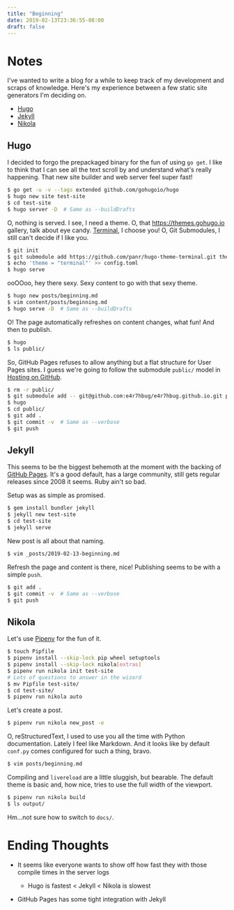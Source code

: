 ```yaml
---
title: "Beginning"
date: 2019-02-13T23:36:55-08:00
draft: false
---
```


# Notes

I've wanted to write a blog for a while to keep track of my development and
scraps of knowledge. Here's my experience between a few static site
generators I'm deciding on.

* [Hugo](https://gohugo.io)
* [Jekyll](https://jekyllrb.com)
* [Nikola](https://getnikola.com)

## Hugo

I decided to forgo the prepackaged binary for the fun of using `go get`. I
like to think that I can see all the text scroll by and understand what's
really happening. That new site builder and web server feel super fast!

```bash
$ go get -u -v --tags extended github.com/gohugoio/hugo
$ hugo new site test-site
$ cd test-site
$ hugo server -D  # Same as --buildDrafts
```

O, nothing is served. I see, I need a theme. O, that https://themes.gohugo.io
gallery, talk about eye candy.
[Terminal](https://themes.gohugo.io/hugo-theme-terminal/), I choose you! O,
Git Submodules, I still can't decide if I like you.

```bash
$ git init
$ git submodule add https://github.com/panr/hugo-theme-terminal.git themes/terminal
$ echo 'theme = "terminal"' >> config.toml
$ hugo serve
```

ooOOoo, hey there sexy. Sexy content to go with that sexy theme.

```bash
$ hugo new posts/beginning.md
$ vim content/posts/beginning.md
$ hugo serve -D  # Same as --buildDrafts
```

O! The page automatically refreshes on content changes, what fun! And then to
publish.

```bash
$ hugo
$ ls public/
```

So, GitHub Pages refuses to allow anything but a flat structure for User
Pages sites. I guess we're going to follow the submodule `public/` model in
[Hosting on
GitHub](https://gohugo.io/hosting-and-deployment/hosting-on-github/).

```bash
$ rm -r public/
$ git submodule add -- git@github.com:e4r7hbug/e4r7hbug.github.io.git public
$ hugo
$ cd public/
$ git add .
$ git commit -v  # Same as --verbose
$ git push
```

## Jekyll

This seems to be the biggest behemoth at the moment with the backing of
[GitHub Pages](https://pages.github.com). It's a good default, has a large
community, still gets regular releases since 2008 it seems. Ruby ain't so
bad.

Setup was as simple as promised.

```bash
$ gem install bundler jekyll
$ jekyll new test-site
$ cd test-site
$ jekyll serve
```

New post is all about that naming.

```bash
$ vim _posts/2019-02-13-beginning.md
```

Refresh the page and content is there, nice! Publishing seems to be with a
simple `push`.

```bash
$ git add .
$ git commit -v  # Same as --verbose
$ git push
```

## Nikola

Let's use [Pipenv](https://pipenv.readthedocs.io/en/latest/) for the fun of
it.

```bash
$ touch Pipfile
$ pipenv install --skip-lock pip wheel setuptools
$ pipenv install --skip-lock nikola[extras]
$ pipenv run nikola init test-site
# Lots of questions to answer in the wizard
$ mv Pipfile test-site/
$ cd test-site/
$ pipenv run nikola auto
```

Let's create a post.

```bash
$ pipenv run nikola new_post -e
```

O, reStructuredText, I used to use you all the time with Python
documentation. Lately I feel like Markdown. And it looks like by default
`conf.py` comes configured for such a thing, bravo.

```bash
$ vim posts/beginning.md
```

Compiling and `livereload` are a little sluggish, but bearable. The default
theme is basic and, how nice, tries to use the full width of the viewport.

```bash
$ pipenv run nikola build
$ ls output/
```

Hm…not sure how to switch to `docs/`.

# Ending Thoughts

* It seems like everyone wants to show off how fast they with those compile
  times in the server logs

  * Hugo is fastest < Jekyll < Nikola is slowest

* GitHub Pages has some tight integration with Jekyll
